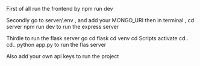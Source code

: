 First of all run the frontend by npm run dev

Secondly go to server/.env , and add your MONGO_URI 
then in terminal ,
cd server 
npm run dev 
to run the express server

Thirdle to run the flask server go
cd flask
cd venv
cd Scripts
activate
cd..
cd..
python app.py 
to run the flas server

Also add your own api keys to run the project
